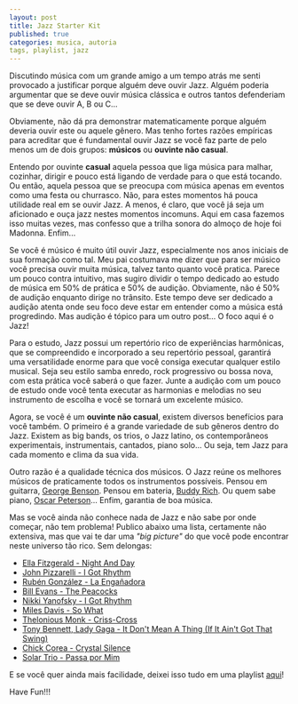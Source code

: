 ```yaml
---
layout: post
title: Jazz Starter Kit
published: true
categories: musica, autoria
tags, playlist, jazz
---
```


Discutindo música com um grande amigo a um tempo atrás me senti provocado a justificar porque alguém deve ouvir Jazz. Alguém poderia argumentar que se deve ouvir música clássica e outros tantos defenderiam que se deve ouvir A, B ou C... 

Obviamente, não dá pra demonstrar matematicamente porque alguém deveria ouvir este ou aquele gênero. Mas tenho fortes razões empíricas para acreditar que é fundamental ouvir Jazz se você faz parte de pelo menos um de dois grupos: **músicos** ou **ouvinte não casual**. 

Entendo por ouvinte **casual** aquela pessoa que liga música para malhar, cozinhar, dirigir e pouco está ligando de verdade para o que está tocando. Ou então, aquela pessoa que se preocupa com música apenas em eventos como uma festa ou churrasco. Não, para estes momentos há pouca utilidade real em se ouvir Jazz. A menos, é claro, que você já seja um aficionado e ouça jazz nestes momentos incomuns. Aqui em casa fazemos isso muitas vezes, mas confesso que a trilha sonora do almoço de hoje foi Madonna. Enfim...

Se você é músico é muito útil ouvir Jazz, especialmente nos anos iniciais de sua formação como tal. Meu pai costumava me dizer que para ser músico você precisa ouvir muita música, talvez tanto quanto você pratica. Parece um pouco contra intuitivo, mas sugiro dividir o tempo dedicado ao estudo de música em 50% de prática e 50% de audição. Obviamente, não é 50% de audição enquanto dirige no trânsito. Este tempo deve ser dedicado a audição atenta onde seu foco deve estar em entender como a música está progredindo. Mas audição é tópico para um outro post... O foco aqui é o Jazz!

Para o estudo, Jazz possui um repertório rico de experiências harmônicas, que se compreendido e incorporado a seu repertório pessoal, garantirá uma versatilidade enorme para que você consiga executar qualquer estilo musical. Seja seu estilo samba enredo, rock progressivo ou bossa nova, com esta prática você saberá o que fazer. Junte a audição com um pouco de estudo onde você tenta executar as harmonias e melodias no seu instrumento de escolha e você se tornará um excelente músico.

Agora, se você é um **ouvinte não casual**, existem diversos benefícios para você também. O primeiro é a grande variedade de sub gêneros dentro do Jazz. Existem as big bands, os trios, o Jazz latino, os contemporâneos experimentais, instrumentais, cantados, piano solo... Ou seja, tem Jazz para cada momento e clima da sua vida.

Outro razão é a qualidade técnica dos músicos. O Jazz reúne os melhores músicos de praticamente todos os instrumentos possíveis. Pensou em guitarra, [George Benson](http://youtu.be/ergEUxKOkMA?t=34s). Pensou em bateria, [Buddy Rich](http://youtu.be/22XbdIIhhXw). Ou quem sabe piano, [Oscar Peterson](http://youtu.be/NSudlBFrmzI)... Enfim, garantia de boa música.

Mas se você ainda não conhece nada de Jazz e não sabe por onde começar, não tem problema! Publico abaixo uma lista, certamente não extensiva, mas que vai te dar uma *"big picture"* do que você pode encontrar neste universo tão rico. Sem delongas: 

* [Ella Fitzgerald - Night And Day](http://youtu.be/dPd3FJPGDJU)
* [John Pizzarelli - I Got Rhythm](http://youtu.be/OZ5KYc_s4bE)
* [Rubén González - La Engañadora](http://youtu.be/OQmOFcy_HkM)
* [Bill Evans - The Peacocks](http://youtu.be/-BIlJRa-1pw)
* [Nikki Yanofsky - I Got Rhythm](http://youtu.be/QIPNkKEU-u8)
* [Miles Davis - So What](http://youtu.be/zqNTltOGh5c)
* [Thelonious Monk - Criss-Cross ](http://youtu.be/9ie3CQyHaIQ)
* [Tony Bennett, Lady Gaga - It Don't Mean A Thing (If It Ain't Got That Swing)](http://youtu.be/LYfF9VKMp4w)
* [Chick Corea - Crystal Silence ](http://youtu.be/IM40rzqKmZs)
* [Solar Trio - Passa por Mim](http://youtu.be/UpBR9h0z0Ks)

E se você quer ainda mais facilidade, deixei isso tudo em uma playlist [aqui](https://www.youtube.com/playlist?list=PLpKISA5Ys2RlbUIch_93JKClQZgnQzBMt)!

Have Fun!!!
